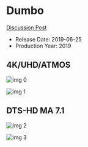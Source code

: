 # Dumbo

[Discussion Post](https://www.avsforum.com/threads/bass-eq-for-filtered-movies.2995212/post-58189398)

* Release Date: 2019-06-25
* Production Year: 2019

## 4K/UHD/ATMOS

![img 0](https://i.imgur.com/hjs3eZ9.jpg)

![img 1](https://i.imgur.com/OcCgJqN.png)

## DTS-HD MA 7.1

![img 2](https://i.imgur.com/NZFdMIR.jpg)

![img 3](https://i.imgur.com/M2YzmEv.png)

